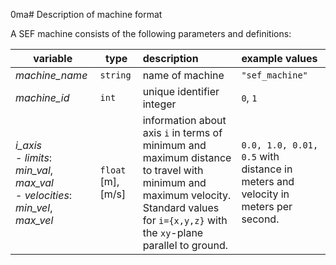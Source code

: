 0ma# Description of machine format

A SEF machine consists of the following parameters and definitions:

| variable | type | description | example values |
| ---      | ---  | :---         | :--- |
| _machine_name_ | `string` | name of machine | `"sef_machine"` |
| _machine_id_ | `int` | unique identifier integer | `0`, `1` |
| _i_axis_ <br>- _limits_: _min_val_, _max_val_ <br>- _velocities_: _min_vel_, _max_vel_ | `float` [m], [m/s] | information about axis `i` in terms of minimum and maximum distance to travel with minimum and maximum velocity. Standard values for `i={x,y,z}` with the `xy`-plane parallel to ground. | `0.0, 1.0, 0.01, 0.5` with distance in meters and velocity in meters per second.